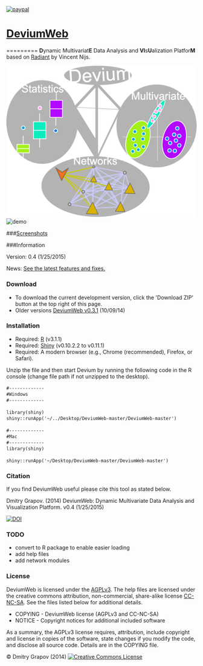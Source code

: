 
[![paypal](https://www.paypalobjects.com/en_US/i/btn/btn_buynowCC_LG.gif)](https://www.paypal.com/cgi-bin/webscr?cmd=_s-xclick&hosted_button_id=VF2GAHBNPKFRE)

# [DeviumWeb](http://spark.rstudio.com/dgrapov/DeviumWeb/#)
=========
<b>D</b>ynamic Multivariat<b>E</b> Data Analysis and <b>VI</b>s<b>U</b>alization Platfor<b>M</b> based on [Radiant](https://github.com/mostly-harmless/radiant) by Vincent Nijs.

![logo](other/generic_logo.png)
![demo](other/devium1.0.gif)

###[Screenshots](other/screenshots.md)

###Information

Version: 0.4 (1/25/2015)

News: [See the latest features and fixes.](https://github.com/dgrapov/DeviumWeb/blob/master/NEWS.md)

### Download
* To download the current development version, click the 'Download ZIP' button at the top right of this page. 
* Older versions 
[DeviumWeb v0.3.1](https://sourceforge.net/projects/devium/files/DeviumWeb/DeviumWeb%20v0.3.1.zip/download) (10/09/14)

### Installation

- Required: [R](http://cran.rstudio.com/) (v3.1.1)
- Required: [Shiny](http://www.rstudio.com/shiny/) (v0.10.2.2 to v0.11.1)
- Required: A modern browser (e.g., Chrome (recommended), Firefox, or Safari).

Unzip the file and then start Devium by running the following code in the R console (change file path if not unzipped to the desktop).

  
	#-------------
	#Windows
	#-------------
  
	library(shiny)
	shiny::runApp('~/../Desktop/DeviumWeb-master/DeviumWeb-master')

	#-------------
 	#Mac
 	#-------------
 	library(shiny)
 
	shiny::runApp('~/Desktop/DeviumWeb-master/DeviumWeb-master')

### Citation
If you find DeviumWeb useful please cite this tool as stated below.

Dmitry Grapov. (2014) DeviumWeb: Dynamic Multivariate Data Analysis and Visualization Platform. v0.4 (1/25/2015)

[![DOI](https://zenodo.org/badge/7400/dgrapov/DeviumWeb.svg)](http://dx.doi.org/10.5281/zenodo.17459)

### TODO

- convert to R package to enable easier loading
- add help files
- add network modules

### License

DeviumWeb is licensed under the [AGPLv3](http://www.tldrlegal.com/l/AGPL3). The help files are licensed under the creative commons attribution, non-commercial, share-alike license <a href="http://creativecommons.org/licenses/by-nc-sa/4.0/" target="_blank">CC-NC-SA</a>. See the files listed below for additional details.

- COPYING - DeviumWeb license (AGPLv3 and CC-NC-SA)
- NOTICE - Copyright notices for additional included software

As a summary, the AGPLv3 license requires, attribution, include copyright and license in copies of the software, state changes if you modify the code, and disclose all source code. Details are in the COPYING file.


&copy; Dmitry Grapov (2014) <a rel="license" href="http://creativecommons.org/licenses/by-nc-sa/4.0/" target="_blank"><img alt="Creative Commons License" style="border-width:0" src="http://i.creativecommons.org/l/by-nc-sa/4.0/80x15.png" /></a>

